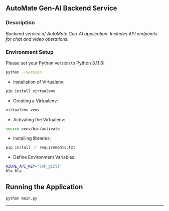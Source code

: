 
## AutoMate Gen-AI Backend Service

### Description
_Backend service of AutoMate Gen-AI application. Includes API endpoints for chat and video operations._

### Environment Setup

Please set your Python version to Python 3.11.6:

```bash
python --version
```

- Installation of Virtualenv:

```bash
pip install virtualenv
```
- Creating a Virtualenv:

```bash
virtualenv venv
```
- Activating the Virtualenv:
```bash
source venv/bin/activate
```
- Installing libraries:
```bash
pip install -r requirements.txt
```
- Define Environment Variables.

```bash
AZURE_API_KEY='cok_gizli'
bla bla..
```

## Running the Application

```python
python main.py
```

--- 

